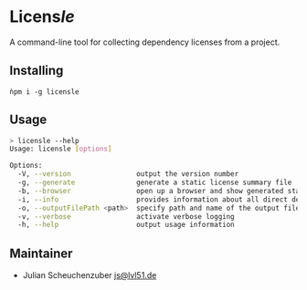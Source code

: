 # Licens*le*
A command-line tool for collecting dependency licenses from a project.

## Installing
`ǹpm i -g licensle`

## Usage

```bash
> licensle --help
Usage: licensle [options]

Options:
  -V, --version                output the version number
  -g, --generate               generate a static license summary file
  -b, --browser                open up a browser and show generated static license summary file
  -i, --info                   provides information about all direct dependency licenses
  -o, --outputFilePath <path>  specify path and name of the output file
  -v, --verbose                activate verbose logging 
  -h, --help                   output usage information

```

## Maintainer
- Julian Scheuchenzuber <js@lvl51.de>
